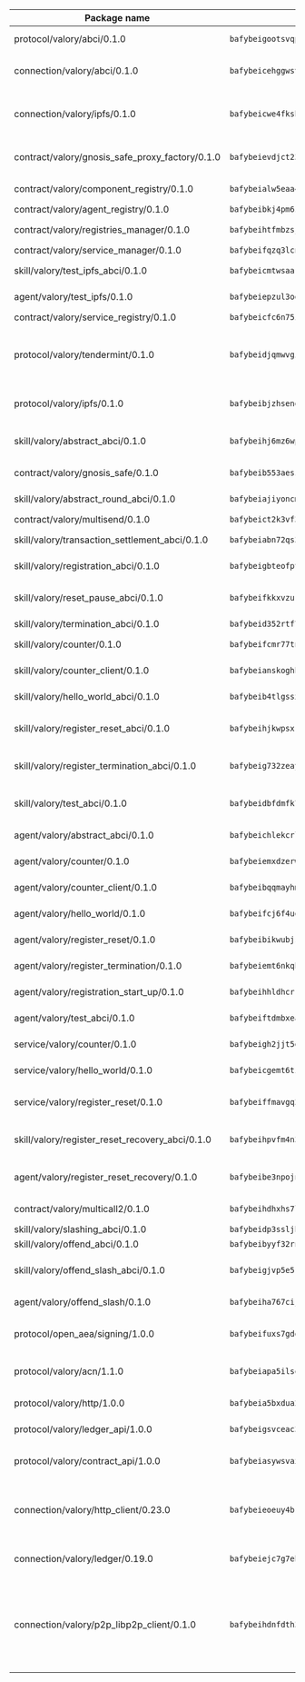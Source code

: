 | Package name                                                  | Package hash                                                  | Description                                                                                                                |
| ------------------------------------------------------------- | ------------------------------------------------------------- | -------------------------------------------------------------------------------------------------------------------------- |
| protocol/valory/abci/0.1.0                                    | `bafybeigootsvqpk6th5xpdtzanxum3earifrrezfyhylfrit7yvqdrtgpe` | A protocol for ABCI requests and responses.                                                                                |
| connection/valory/abci/0.1.0                                  | `bafybeicehggwsv3hs6o5ifdrshdcei7czhxxcedcv6dbvsi4yfxuhik3mu` | connection to wrap communication with an ABCI server.                                                                      |
| connection/valory/ipfs/0.1.0                                  | `bafybeicwe4fksbhaqs4qycfdqbzgqtikfn3u4g5y5fucxfmriezwwf7hse` | A connection responsible for uploading and downloading files from IPFS.                                                    |
| contract/valory/gnosis_safe_proxy_factory/0.1.0               | `bafybeievdjct23qgi6tc5vgseusaap7tlqasclj4fowrtluqhc453o74hq` | Gnosis Safe proxy factory (GnosisSafeProxyFactory) contract                                                                |
| contract/valory/component_registry/0.1.0                      | `bafybeialw5eaa4v54s7i3sjsuy6d5k624quhxhziqntwq5hnz4g646sb7m` | Component registry contract                                                                                                |
| contract/valory/agent_registry/0.1.0                          | `bafybeibkj4pm6ziqh2fl3xfsjiou4ibnxlipmvmqhgvc7xwpnaddbtxzli` | Agent registry contract                                                                                                    |
| contract/valory/registries_manager/0.1.0                      | `bafybeihtfmbzsjwsz7kmujzc4bofyoxckekbdi643f762tj3fe4witgjqu` | Registries Manager contract                                                                                                |
| contract/valory/service_manager/0.1.0                         | `bafybeifqzq3lcnnck5jw5p5b7tekumkx7jf2nugqx2peljpy3nsiuizrmq` | Service Manager contract                                                                                                   |
| skill/valory/test_ipfs_abci/0.1.0                             | `bafybeicmtwsaakzamcrewyuc2ugxzojgcmqnqj5xh7izndst3jrzbzygde` | IPFS e2e testing application.                                                                                              |
| agent/valory/test_ipfs/0.1.0                                  | `bafybeiepzul3ogfp4jzkrlhukztryzyekmihzy2kzlhit2jdkfc5doohlq` | Agent for testing the ABCI connection.                                                                                     |
| contract/valory/service_registry/0.1.0                        | `bafybeicfc6n75iyxwl42d7ust3lsosx5jvjv234zyfdpixx3dsjbjg6biu` | Service Registry contract                                                                                                  |
| protocol/valory/tendermint/0.1.0                              | `bafybeidjqmwvgi4rqgp65tbkhmi45fwn2odr5ecezw6q47hwitsgyw4jpa` | A protocol for communication between two AEAs to share tendermint configuration details.                                   |
| protocol/valory/ipfs/0.1.0                                    | `bafybeibjzhsengtxfofqpxy6syamplevp35obemwfp4c5lhag3v2bvgysa` | A protocol specification for IPFS requests and responses.                                                                  |
| skill/valory/abstract_abci/0.1.0                              | `bafybeihj6mz6wpamylo44b2ow4pgodfzufablksntfz7vshyx4eu6e52wi` | The abci skill provides a template of an ABCI application.                                                                 |
| contract/valory/gnosis_safe/0.1.0                             | `bafybeib553aeszr6ndmunl3kjsroatcsljqia2vjm5rao4d5lcttgdwgsy` | Gnosis Safe (GnosisSafeL2) contract                                                                                        |
| skill/valory/abstract_round_abci/0.1.0                        | `bafybeiajiyoncmpmvfzyowo37azhhwwksp7tjrmsf3pls46evyr7uqs35a` | abstract round-based ABCI application                                                                                      |
| contract/valory/multisend/0.1.0                               | `bafybeict2k3vf3c4fvzosaq5kku2ivtzsskbomrujmmoicut7eg52onnje` | MultiSend contract                                                                                                         |
| skill/valory/transaction_settlement_abci/0.1.0                | `bafybeiabn72qs3l7hcapc2byjn5sbiqcrhqnydvkwamybduxdqzn57l6um` | ABCI application for transaction settlement.                                                                               |
| skill/valory/registration_abci/0.1.0                          | `bafybeigbteofptjs6p3pivtdanb6mwgyomn5qodeubag7ar5wetzugp3mi` | ABCI application for common apps.                                                                                          |
| skill/valory/reset_pause_abci/0.1.0                           | `bafybeifkkxvzur7jbjw4yerj3e57t2kzjzvwumahk67sme6nucykpcf2ni` | ABCI application for resetting and pausing app executions.                                                                 |
| skill/valory/termination_abci/0.1.0                           | `bafybeid352rtf7rf5vwowu6smowqxzqoztn33avjnuzfg243fwmsyarobi` | Termination skill.                                                                                                         |
| skill/valory/counter/0.1.0                                    | `bafybeifcmr77tn3k2s4pyu5yr57xggwlbqd4rpwzcq72zk67i4hwzso6vm` | The ABCI Counter application example.                                                                                      |
| skill/valory/counter_client/0.1.0                             | `bafybeianskoghhdffn4wqquup3rtziefq6jareutugb6a5zkbvuvctgk3i` | A client for the ABCI counter application.                                                                                 |
| skill/valory/hello_world_abci/0.1.0                           | `bafybeib4tlgssxtmbtyhme4ew4ew37m4yq5j6my6qrmy4sbajjjmyuupfu` | Hello World ABCI application.                                                                                              |
| skill/valory/register_reset_abci/0.1.0                        | `bafybeihjkwpsxr4cwr2zvwml3mdeclfapxqiwictffrhsaqx5ymqkxtyqe` | ABCI application for dummy skill that registers and resets                                                                 |
| skill/valory/register_termination_abci/0.1.0                  | `bafybeig732zeay67c3mpw6opacvmvt2ssdvxcdvseomsmcklargxhwcgcu` | ABCI application for dummy skill that registers and resets                                                                 |
| skill/valory/test_abci/0.1.0                                  | `bafybeidbfdmfk74ssl2kpbixvyg4v6wp24y2ealuifyr2gralnmqauqhjm` | ABCI application for testing the ABCI connection.                                                                          |
| agent/valory/abstract_abci/0.1.0                              | `bafybeichlekcrl36ebqiwn7nopyg325qd3f7jegm2mqg76p2cbhnogr77e` | The abstract ABCI AEA - for testing purposes only.                                                                         |
| agent/valory/counter/0.1.0                                    | `bafybeiemxdzerwwn7dcbwb5qwwxv5gg5gnj5hwoaou42cypi6rnef6cgu4` | The ABCI Counter example as an AEA                                                                                         |
| agent/valory/counter_client/0.1.0                             | `bafybeibqqmayhmjt76cubbp4ezzkocmhqrliitjj3cph3nryrnt72odx5i` | The ABCI Counter example as an AEA                                                                                         |
| agent/valory/hello_world/0.1.0                                | `bafybeifcj6f4ugl64wamhznnamwbqakmlmc6oecs5qetonhexkllms2by4` | Hello World ABCI example.                                                                                                  |
| agent/valory/register_reset/0.1.0                             | `bafybeibikwubjstwq3fxtzhnygyn3fpdlrngylkx4rwx3qauu55ndderxi` | Register reset to replicate Tendermint issue.                                                                              |
| agent/valory/register_termination/0.1.0                       | `bafybeiemt6nkqhbpoluw5d6pfq4k4ms5ibujsy6fn44j3nxrpysjrdnyry` | Register terminate to test the termination feature.                                                                        |
| agent/valory/registration_start_up/0.1.0                      | `bafybeihhldhcrrgzhx4lv2ltijgdox2tc735hzwz3c7ta42oxzia5eijua` | Registration start-up ABCI example.                                                                                        |
| agent/valory/test_abci/0.1.0                                  | `bafybeiftdmbxeaditbdrd7uc5vzmbbpgozb7sqoponuob7jqb2ewra562i` | Agent for testing the ABCI connection.                                                                                     |
| service/valory/counter/0.1.0                                  | `bafybeigh2jjt5gxgqn4pryglm7y7fhqv273w2o7jvhiwbykc47hr2nfxkm` | A set of agents incrementing a counter                                                                                     |
| service/valory/hello_world/0.1.0                              | `bafybeicgemt6tijh3mzvmipag6wzwmfdt7grc6atsp5nfvbxys27dvvn74` | A simple demonstration of a simple ABCI application                                                                        |
| service/valory/register_reset/0.1.0                           | `bafybeiffmavgq2t6h62ce2oifelyxqv3cmbmykk3ti3bzxy7rsv7ucdwcq` | Test and debug tendermint reset mechanism.                                                                                 |
| skill/valory/register_reset_recovery_abci/0.1.0               | `bafybeihpvfm4n3li4mgcsfbelsiejw67k44inrgkyly7wmuexhuvdmbktm` | ABCI application for dummy skill that registers and resets                                                                 |
| agent/valory/register_reset_recovery/0.1.0                    | `bafybeibe3npojnpa63b2fcwr6tu3deoecjq45ndd63wbmyuexplbuw7xyq` | Agent to showcase hard reset as a recovery mechanism.                                                                      |
| contract/valory/multicall2/0.1.0                              | `bafybeihdhxhs7lf5uy4fi7g3s3q2ge34q575pydbh7ccbcd4ebggsakpgy` | The MakerDAO multicall2 contract.                                                                                          |
| skill/valory/slashing_abci/0.1.0                              | `bafybeidp3ssljhtbwfmvvisw5phuvrqvtlmm2flvnqrsfpybwp7bh4x77q` | Slashing skill.                                                                                                            |
| skill/valory/offend_abci/0.1.0                                | `bafybeibyyf32rneag7ba4pl5uh6jvdeo7h3fa2lebdthnsqyyo4l4ysxoe` | Offend ABCI application.                                                                                                   |
| skill/valory/offend_slash_abci/0.1.0                          | `bafybeigjvp5e5rmnbyidvxojushzouvm4wueyse2v35elw4kn7lad5gqhi` | ABCI application used in order to test the slashing abci                                                                   |
| agent/valory/offend_slash/0.1.0                               | `bafybeiha767cijrzynppoyidsfn2yaohmvbx4dietqsplhpvhvvdk6ixqq` | Offend and slash to test the slashing feature.                                                                             |
| protocol/open_aea/signing/1.0.0                               | `bafybeifuxs7gdg2okbn7uofymenjlmnih2wxwkym44lsgwmklgwuckxm2m` | A protocol for communication between skills and decision maker.                                                            |
| protocol/valory/acn/1.1.0                                     | `bafybeiapa5ilsobggnspoqhspftwolrx52udrwmaxdxgrk26heuvl4oooa` | The protocol used for envelope delivery on the ACN.                                                                        |
| protocol/valory/http/1.0.0                                    | `bafybeia5bxdua2i6chw6pg47bvoljzcpuqxzy4rdrorbdmcbnwmnfdobtu` | A protocol for HTTP requests and responses.                                                                                |
| protocol/valory/ledger_api/1.0.0                              | `bafybeigsvceac33asd6ecbqev34meyyjwu3rangenv6xp5rkxyz4krvcby` | A protocol for ledger APIs requests and responses.                                                                         |
| protocol/valory/contract_api/1.0.0                            | `bafybeiasywsvax45qmugus5kxogejj66c5taen27h4voriodz7rgushtqa` | A protocol for contract APIs requests and responses.                                                                       |
| connection/valory/http_client/0.23.0                          | `bafybeieoeuy4brzimtnubmokwirhrx27ezls6cdnl5qik4rkykfle3nn2y` | The HTTP_client connection that wraps a web-based client connecting to a RESTful API specification.                        |
| connection/valory/ledger/0.19.0                               | `bafybeiejc7g7ebv3cleiqb4f4h4pspcu6vtr54332szwlqiabfs3sfdh44` | A connection to interact with any ledger API and contract API.                                                             |
| connection/valory/p2p_libp2p_client/0.1.0                     | `bafybeihdnfdth3qgltefgrem7xyi4b3ejzaz67xglm2hbma2rfvpl2annq` | The libp2p client connection implements a tcp connection to a running libp2p node as a traffic delegate to send/receive envelopes to/from agents in the DHT. |
